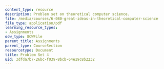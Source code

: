 ```yaml
---
content_type: resource
description: Problem set on theoretical computer science.
file: /media/courses/6-080-great-ideas-in-theoretical-computer-science-spring-2008/3dfda7b726bcf0398bcb64e19c8b2232_ps4.pdf
file_type: application/pdf
learning_resource_types:
- Assignments
ocw_type: OCWFile
parent_title: Assignments
parent_type: CourseSection
resourcetype: Document
title: Problem Set 4
uid: 3dfda7b7-26bc-f039-8bcb-64e19c8b2232
---
```

